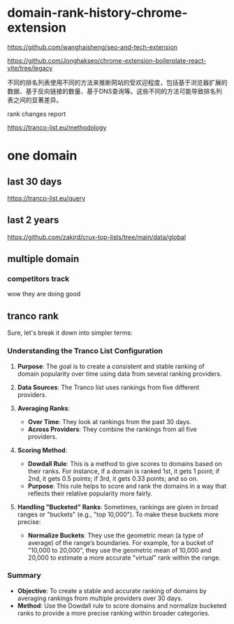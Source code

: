 # domain-rank-history-chrome-extension


https://github.com/wanghaisheng/seo-and-tech-extension

https://github.com/Jonghakseo/chrome-extension-boilerplate-react-vite/tree/legacy


不同的排名列表使用不同的方法来推断网站的受欢迎程度，包括基于浏览器扩展的数据、基于反向链接的数量、基于DNS查询等。这些不同的方法可能导致排名列表之间的显著差异。


rank changes report 


https://tranco-list.eu/methodology

# one domain

## last 30 days

https://tranco-list.eu/query

## last 2 years

https://github.com/zakird/crux-top-lists/tree/main/data/global


## multiple domain

### competitors track

wow  they are doing good



## tranco rank

Sure, let's break it down into simpler terms:

### Understanding the Tranco List Configuration

1. **Purpose**:
   The goal is to create a consistent and stable ranking of domain popularity over time using data from several ranking providers.

2. **Data Sources**:
   The Tranco list uses rankings from five different providers. 

3. **Averaging Ranks**:
   - **Over Time**: They look at rankings from the past 30 days.
   - **Across Providers**: They combine the rankings from all five providers.

4. **Scoring Method**:
   - **Dowdall Rule**: This is a method to give scores to domains based on their ranks. For instance, if a domain is ranked 1st, it gets 1 point; if 2nd, it gets 0.5 points; if 3rd, it gets 0.33 points; and so on.
   - **Purpose**: This rule helps to score and rank the domains in a way that reflects their relative popularity more fairly.

5. **Handling "Bucketed" Ranks**:
   Sometimes, rankings are given in broad ranges or "buckets" (e.g., "top 10,000"). To make these buckets more precise:
   - **Normalize Buckets**: They use the geometric mean (a type of average) of the range’s boundaries. For example, for a bucket of "10,000 to 20,000", they use the geometric mean of 10,000 and 20,000 to estimate a more accurate "virtual" rank within the range.

### Summary

- **Objective**: To create a stable and accurate ranking of domains by averaging rankings from multiple providers over 30 days.
- **Method**: Use the Dowdall rule to score domains and normalize bucketed ranks to provide a more precise ranking within broader categories.

